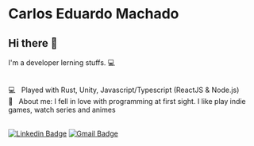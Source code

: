 # Carlos Eduardo Machado

## Hi there 👋

I'm a developer lerning stuffs. :computer:

 <br/> :computer: &nbsp; Played with Rust, Unity, Javascript/Typescript (ReactJS & Node.js)
 <br/> 💬  &nbsp; About me: I fell in love with programming at first sight. I like play indie games, watch series and animes
 
 <br/> [![Linkedin Badge](https://img.shields.io/badge/-Carlos%20Machado-blue?style=flat-square&logo=Linkedin&logoColor=white&link=https://www.linkedin.com/in/tgmarinho/)](https://www.linkedin.com/in/carlos-eduardo-machado/) 
[![Gmail Badge](https://img.shields.io/badge/-cmachado.dev@gmail.com-c14438?style=flat-square&logo=Gmail&logoColor=white&link=mailto:cmachado.dev@gmail.com)](mailto:cmachado.dev@gmail.com)
